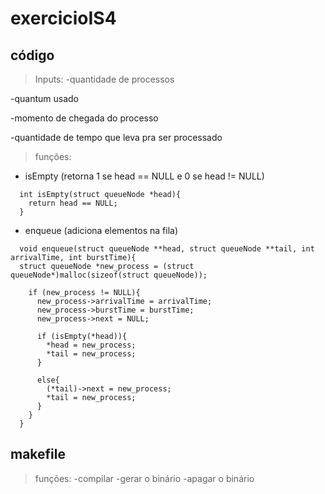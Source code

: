 # exercicioIS4

## código

> Inputs: 
-quantidade de processos

-quantum usado

-momento de chegada do processo

-quantidade de tempo que leva pra ser processado

> funções:
- isEmpty (retorna 1 se head == NULL e 0 se head != NULL)
```
  int isEmpty(struct queueNode *head){
    return head == NULL;
  }
```
  
- enqueue (adiciona elementos na fila)
```
  void enqueue(struct queueNode **head, struct queueNode **tail, int arrivalTime, int burstTime){
  struct queueNode *new_process = (struct queueNode*)malloc(sizeof(struct queueNode));

    if (new_process != NULL){
      new_process->arrivalTime = arrivalTime;
      new_process->burstTime = burstTime;
      new_process->next = NULL;

      if (isEmpty(*head)){
        *head = new_process;
        *tail = new_process;
      }

      else{
        (*tail)->next = new_process;
        *tail = new_process;
      }
    }
  }
```

## makefile

> funções:
-compilar
-gerar o binário
-apagar o binário
